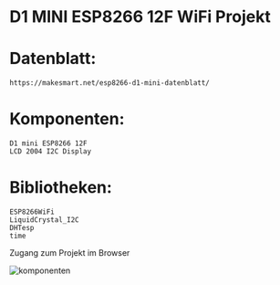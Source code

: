# D1 MINI ESP8266 12F WiFi Projekt

# Datenblatt:
    https://makesmart.net/esp8266-d1-mini-datenblatt/
 
# Komponenten:
    D1 mini ESP8266 12F
    LCD 2004 I2C Display
  
# Bibliotheken:
    ESP8266WiFi
    LiquidCrystal_I2C
    DHTesp
    time
    
 Zugang zum Projekt im Browser

 ![komponenten](https://user-images.githubusercontent.com/110563077/235995235-8cf132ac-7c68-4dcf-8722-54182de79a81.png)
